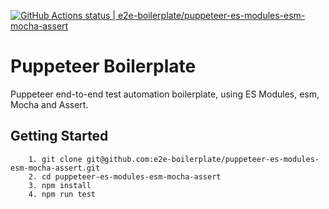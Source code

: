 [![GitHub Actions status | e2e-boilerplate/puppeteer-es-modules-esm-mocha-assert](https://github.com/e2e-boilerplate/puppeteer-es-modules-esm-mocha-assert/workflows/puppeteer-es-modules-esm-mocha-assert/badge.svg)](https://github.com/e2e-boilerplate/puppeteer-es-modules-esm-mocha-assert/actions?workflow=puppeteer-es-modules-esm-mocha-assert)

# Puppeteer Boilerplate

Puppeteer end-to-end test automation boilerplate, using ES Modules, esm, Mocha and Assert.

## Getting Started

    	1. git clone git@github.com:e2e-boilerplate/puppeteer-es-modules-esm-mocha-assert.git
    	2. cd puppeteer-es-modules-esm-mocha-assert
    	3. npm install
    	4. npm run test
